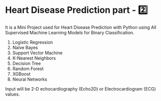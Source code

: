 # Heart Disease Prediction part - 2️⃣

It is a Mini Project used for Heart Disease Prediction with Python using All Supervised Machine Learning Models for Binary Classification.

1. Logistic Regression 
2. Naïve Bayes 
3. Support Vector Machine 
4. K-Nearest Neighbors 
5. Decision Tree 
6. Random Forest 
7. XGBoost 
8. Neural Networks 

Input will be 2-D echocardiography (Echo2D) or Electrocardiogram (ECG) values.
